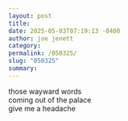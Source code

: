 ```yaml
---
layout: post
title: 
date: 2025-05-03T07:19:13 -0400
author: joe jenett
category: 
permalink: /050325/
slug: "050325"
summary:
---
```


those wayward words<br>coming out of the palace<br>give me a headache

<a href="https://brid.gy/publish/mastodon"></a>
